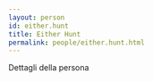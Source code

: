 ```yaml
---
layout: person
id: either.hunt
title: Either Hunt
permalink: people/either.hunt.html
---
```


Dettagli della persona